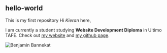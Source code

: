 ## hello-world
This is my first repository
Hi _Kieran_ here,

I am currently a student studying **Website Development Diploma** in Ultimo TAFE. Check out [my website] and [my github page].

[my github page]: https://github.com/kicho1997
[my website]:https://kierancho.wordpress.com

![Benjamin Bannekat](https://octodex.github.com/images/bannekat.png)
